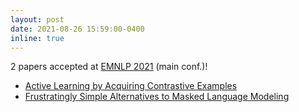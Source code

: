 ```yaml
---
layout: post
date: 2021-08-26 15:59:00-0400
inline: true
---
```


2 papers accepted at [EMNLP 2021](https://2021.emnlp.org/) (main conf.)!
- [Active Learning by Acquiring Contrastive Examples](https://aclanthology.org/2021.emnlp-main.51/)
- [Frustratingly Simple Alternatives to Masked Language Modeling](https://aclanthology.org/2021.emnlp-main.249/)

